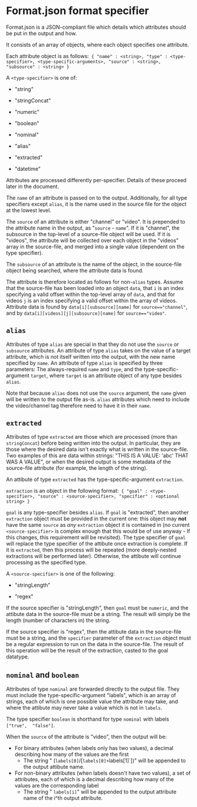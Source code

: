 # Format.json format specifier

Format.json is a JSON-compliant file which details which attributes should be put 
in the output and how.

It consists of an array of objects, where each object specifies one attribute.

Each attribute object is as follows:`
{
    "name" : <string>,
    "type" : <type-specifier>,
    <type-specific-arguments>,
    "source" : <string>,
    "subsource" : <string>
}`

A `<type-specifier>` is one of:

 - "string"

 - "stringConcat"

 - "numeric"

 - "boolean"

 - "nominal"

 - "alias"

 - "extracted"

 - "datetime"

Attributes are processed differently per-specifier. Details of these proceed later 
in the document.

The `name` of an attribute is passed on to the output. Additionally, for all type 
specifiers except `alias`, it is the name used in the source file for the object 
at the lowest level.

The `source` of an attribute is either "channel" or "video". It is prepended to 
the attribute name in the output, as "`source` - `name`". If it is "channel", the 
subsource in the top-level of a source-file object will be used. If it is 
"videos", the attribute will be collected over each object in the "videos" array 
in the source-file, and merged into a single value (dependent on the type specifier).

The `subsource` of an attribute is the name of the object, in the source-file 
object being searched, where the attribute data is found.

The attribute is therefore located as follows for non-`alias` types. Assume that 
the source-file has been loaded into an object `data`, that `i` is an index 
specifying a valid offset within the top-level array of `data`, and that for 
videos `j` is an index specifying a valid offset within the array of videos. 
Attribute data is found by `data[i][subsource][name]` for `source=="channel"`, and 
by `data[i][videos][j][subsource][name]` for `source=="video"`.

## `alias`

Attributes of type `alias` are special in that they do not use the `source` or 
`subsource` attributes. An attribute of type `alias` takes on the value of a 
target attribute, which is not itself written into the output, with the new name 
specified by `name`. An attribute of type `alias` is specified by three 
parameters: The always-required `name` and `type`, and the type-specific-argument 
`target`, where `target` is an attribute object of any type besides `alias`.

Note that because `alias` does not use the `source` argument, the `name` given 
will be written to the output file as-is. `alias` attributes which need to include 
the video/channel tag therefore need to have it in their `name`.

## `extracted`

Attributes of type `extracted` are those which are processed (more than 
`stringConcat`) before being written into the output. In particular, they are 
those where the desired data isn't exactly what is written in the source-file. Two 
examples of this are data within strings: "THIS IS A VALUE: 'abc' THAT WAS A 
VALUE", or when the desired output is some metadata of the source-file attribute 
(for example, the length of the string).

An attibute of type `extracted` has the type-specific-argument `extraction`.

`extraction` is an object in the following format:`
{
    "goal" : <type-specifier>,
    "source" : <source-specifier>,
    "specifier" : <optional string>
}`

`goal` is any type-specifier besides `alias`. If `goal` is "extracted", then 
another `extraction` object must be provided in the current one: this object may 
**not** have the same `source` as *any* `extraction` object it is contained in (no 
current `<source-specifier>` is complex enough that this would be of use anyway - 
If this changes, this requirement will be revisited). The type specifier of `goal` 
will replace the type specifier of the attibute once extraction is complete. If it 
is `extracted`, then this process will be repeated (more deeply-nested extractions 
will be performed later). Otherwise, the attibute will continue processing as the 
specified type.

A `<source-specifier>` is one of the following:

 - "stringLength"
 
 - "regex"
 
If the source specifier is "stringLength", then `goal` must be `numeric`, and the 
attibute data in the source-file must be a string. The result will simply be the 
length (number of characters in) the string.

If the source specifier is "regex", then the attibute data in the source-file must 
be a string, and the `specifier` parameter of the `extraction` object must be a 
regular expression to run on the data in the source-file. The result of this 
operation will be the result of the extraction, casted to the goal datatype.

## `nominal` and `boolean`

Attributes of type `nominal` are forwarded directly to the output file. They 
must include the type-specific-argument "labels", which is an array of strings, 
each of which is one possible value the attribute may take, and where the attibute 
may never take a value which is not in `labels`.

The type specifier `boolean` is shorthand for type `nominal` with labels `["true", 
"false"]`.

When the `source` of the attribute is "video", then the output will be:

 - For binary attributes (when labels only has two values), a decimal describing how 
many of the values are the first
   - The string " (`labels[0]`/[`labels[0]+`labels[1]`])" will be appended to the 
output attibute name.
 - For non-binary attributes (when labels doesn't have two values), a set of 
attributes, each of which is a decimal describing how many of the values are the 
corresponding label
   - The string " `labels[i]`"  will be appended to the output attribute name of 
the i^th output attribute.
